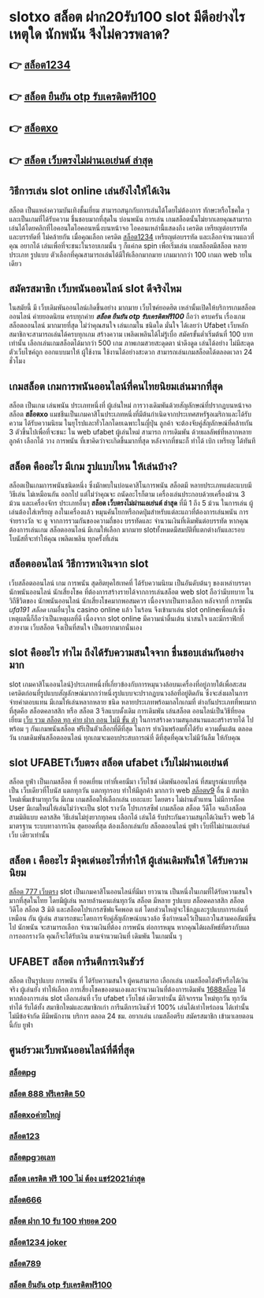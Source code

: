 # slotxo สล็อต ฝาก20รับ100  slot  มีดีอย่างไร เหตุใด  นักพนัน จึงไม่ควรพลาด?

## 👉 [สล็อต1234](https://m.gamblerape.com/login?action=login)
## 👉 [สล็อต ยืนยัน otp รับเครดิตฟรี100](https://m.gamblerape.com/login?action=register)
## 👉 [สล็อตxo](https://m.gamblerape.com/login?action=login)
## 👉 [สล็อต เว็บตรงไม่ผ่านเอเย่นต์ ล่าสุด](https://m.gamblerape.com/login?action=register)

## วิธีการเล่น slot online  เล่นยังไงให้ได้เงิน

สล็อต เป็นแหล่งความบันเทิงชั้นเยี่ยม สามารถสนุกกับการเล่นได้โดยไม่ต้องการ ทักษะหรือโชคใด ๆ และเป็นเกมที่ได้รับความ ชื่นชอบมากที่สุดใน บ่อนพนัน การเล่น เกมสล็อตนั้นไม่ยากเลยคุณสามารถเล่นได้โดยคลิกที่ไอคอนใดไอคอนหนึ่งบนหน้าจอ ไอคอนเหล่านี้แสดงถึง เครดิต  เหรียญต่อบรรทัด และบรรทัดที่ ไม่คล้ายกัน เมื่อคุณเลือก เครดิต  [สล็อต1234](https://m.gamblerape.com/login?action=register)  เหรียญต่อบรรทัด และเลือกจำนวนแถวที่คุณ อยากได้ เล่นเพื่อที่จะชนะในรอบเกมนั้น ๆ ก็แค่กด   spin เพื่อเริ่มเล่น เกมสล็อตมีสล็อต หลายประเภท รูปแบบ ตัวเลือกที่คุณสามารถเล่นได้มีให้เลือกมากมาย เกมมากกว่า 100 เกมภ web ายในเดียว


## สมัครสมาชิก เว็บพนันออนไลน์  slot  ดีจริงไหม

 ในสมัยนี้ มี เว็บเดิมพันออนไลน์เกิดขึ้นอย่าง มากมาย เว็บไซค์ยอดฮิต เหล่านั้นเปิดให้บริการเกมสล็อตออนไลน์  ค่ายยอดนิยม ครบทุกค่าย  ***สล็อต ยืนยัน otp รับเครดิตฟรี100*** ถือว่า ครบครัน เรื่องเกมสล็อตออนไลน์ มากมายที่สุด  ไม่ว่าคุณสนใจ เล่นเกมใน ชนิดใด มั่นใจ ได้เลยว่า  Ufabet เว็บหลัก สมาชิกจะสามารถเล่นได้ครบทุกเกม สร้างความ เพลิดเพลินได้ไม่รู้เบื่อ สมัครขั้นต่ำเริ่มต้นที่ 100 บาทเท่านั้น เลือกเล่นเกมสล็อตได้มากว่า 500 เกม ภาพเกมสวยสะดุดตา น่าดึงดูด เล่นได้อย่าง ไม่มีสะดุดตัวเว็บไซค์ถูก ออกแบบมาให้ ผู้ใช้งาน ใช้งานได้อย่างสะดวก สามารถเล่นเกมสล็อตได้ตลอดเวลา 24 ชั่วโมง

##  เกมสล็อต เกมการพนันออนไลน์ที่คนไทยนิยมเล่นมากที่สุด

สล็อต เป็นเกม  เล่นพนัน ประเภทหนึ่งที่ ผู้เล่นใหม่   การวางเดิมพันด้วยสัญลักษณ์ที่ปรากฏบนหน้าจอ สล็อต **สล็อตxo** แมชชีนเป็นเกมคาสิโนประเภทหนึ่งที่มีต้นกำเนิดจากประเทศสหรัฐอเมริกาและได้รับความ  ได้รับความนิยม ในยุโรปและทั่วโลกโดยเฉพาะในญี่ปุ่น ลูกค้า จะต้องจับคู่สัญลักษณ์ที่คล้ายกัน 3 ตัวขึ้นไปเพื่อที่จะชนะ ใน web  ufabet   ผู้เล่นใหม่ สามารถ  การเดิมพัน ด้วยผลลัพธ์ที่หลากหลาย ลูกค้า  เลือกได้ วาง  การพนัน ที่เขาคิดว่าจะเกิดขึ้นมากที่สุด หลังจากที่ชนะก็ ทำได้  เบิก เหรียญ ได้ทันที


## สล็อต  คืออะไร มีเกม รูปแบบไหน ให้เล่นบ้าง?

 สล็อตเป็นเกมการพนันชนิดหนึ่ง ซึ่งมักพบในบ่อนคาสิโนการพนัน สล็อตมี หลายประเภทแต่ละแบบมี วิธีเล่น  ไม่เหมือนกัน ออกไป แต่ไม่ว่าคุณจะ ถนัดอะไรก็ตาม เครื่องเล่นประกอบด้วยเครื่องม้วน 3 ม้วน และเครื่องจักร ประเภทอื่นๆ  **สล็อต เว็บตรงไม่ผ่านเอเย่นต์ ล่าสุด** ที่มี 1 ถึง 5 ม้วน ในการเล่น ผู้เล่นต้องใส่เหรียญ ลงในเครื่องแล้ว หมุนคันโยกหรือกดปุ่มสำหรับแต่ละแถวที่ต้องการเล่นพนัน  การจ่ายรางวัล จะ ดู จากการรวมกันของความถี่ของ บรรทัดและ จำนวนเงินที่เดิมพันต่อบรรทัด  หากคุณต้องการเล่นเกม สล็อตออนไลน์ มีเกมให้เลือก มากมาย slotทั้งหมดมีสมบัติที่แตกต่างกันและรอบโบนัสที่จะทำให้คุณ เพลิดเพลิน ทุกครั้งที่เล่น


## สล็อตออนไลน์  วิธีการหาเงินจาก slot 

 เว็บสล็อตออนไลน์  เกม การพนัน สุดฮิตยุคไฮเทคที่  ได้รับความนิยม เป็นอันดับต้นๆ ของเหล่าบรรดา นักพนันออนไลน์ นักเสี่ยงโชค ที่ต้องการสร้างรายได้จากการเล่นสล็อต   web slot ถือว่ามีบทบาท ในวิถีชีวิตของ นักพนันออนไลน์ นักเสี่ยงโชคมากพอสมควร เนื่องจากเป็นทางเลือก หลังจากที่ การพนัน *ufa191 สล็อต* เกมอื่นๆใน casino online   แล้ว ในร้อน  จึงเข้ามาเล่น slot onlineเพื่อแก้เซ็ง เหตุผลนี้ก็ถือว่าเป็นเหตุผลที่ดี เนื่องจาก slot online มีความน่าตื่นเต้น น่าสนใจ และมีกราฟิกที่สวยงาม เว็บสล็อต จึงเป็นที่สนใจ เป็นอยากมากนั่นเอง


##  slot  คืออะไร ทำไม ถึงได้รับความสนใจจาก ชื่นชอบเล่นกันอย่างมาก 

 slot เกมคาสิโนออนไลน์}ประเภทหนึ่งที่เกี่ยวข้องกับการหมุนวงล้อบนเครื่องที่อยู่ภายใต้เพื่อสะสมเครดิตก่อนที่รูปแบบสัญลักษณ์มากกว่าหนึ่งรูปแบบจะปรากฏบนวงล้อที่อยู่ติดกัน ซึ่งจะส่งผลในการ จ่ายค่าตอบแทน  มีเกมให้เล่นหลากหลาย ชนิด  หลายประเภทพร้อมกลไกเกมที่ ต่างกันประเภทที่พบมากที่สุดคือ สล็อตคลาสสิก หรือ สล็อต 3 รีลแบบดั้งเดิม การเดิมพัน  เล่นสล็อต ออนไลน์เป็นวิธีที่ยอดเยี่ยม [เว็บ รวม สล็อต ทุก ค่าย ฝาก ถอน ไม่มี ขั้น ต่ํา](https://www.gamblerape.com/demogame/) ในการสร้างความสนุกสนานและสร้างรายได้ ไปพร้อม ๆ กันเกมพนันสล็อต ฟรีเป็นตัวเลือกที่ดีที่สุด ในการ ทำเงินพร้อมทั้งได้รับ ความตื่นเต้น ตลอดวัน เกมเดิมพันสล็อตออนไลน์ ทุกเกมจะมอบประสบการณ์ที่ ดีที่สุดที่คุณจะไม่มีวันลืม ให้กับคุณ


##  slot   UFABETเว็บตรง สล็อต  ufabet เว็บไม่ผ่านเอเย่นต์

สล็อต   ยูฟ่า เป็นเกมสล็อต ที่ ยอดเยี่ยม เท่าที่เคยมีมา เว็บไซต์  เดิมพันออนไลน์  ที่สมบูรณ์แบบที่สุด เป็น เว็บเดียวที่โบนัส แตกทุกวัน แตกทุกรอบ ทำให้มีลูกค้า มากกว่า web [สล็อตv9](https://www.gamblerape.com/demogame/) อื่น มี สมาชิกใหม่เพิ่มเข้ามาทุกวัน มีเกม เกมสล็อตให้เลือกเล่น เยอะแยะ โดยตรง  ไม่ผ่านตัวแทน ไม่มีการล็อค User  มีเกมใหม่ให้เล่นไม่ว่าจะเป็น  slot  รางวัล  โปรเกรสซีฟ เกมสล็อต สล็อต วีดีโอ จนถึงสล็อต สามมิติแบบ คลาสสิค วิธีเล่นไม่ยุ่งยากทุกคน เลือกได้ เล่นได้ รับประกันความสนุกได้เงินเร็ว  web  ได้มาตรฐาน ระบบทางการเงิน สุดยอดที่สุด ต้องเลือกเล่นกับ  สล็อตออนไลน์   ยูฟ่า  เว็บที่ไม่ผ่านเอเย่นต์  เว็บ เดียวเท่านั้น


## สล็อต เ คืออะไร มีจุดเด่นอะไรที่ทำให้ ผู้เล่นเดิมพันให้ ได้รับความนิยม 

 [สล็อต 777 เว็บตรง]() slot เป็นเกมคาสิโนออนไลน์ที่มีมา ยาวนาน เป็นหนึ่งในเกมที่ได้รับความสนใจ มากที่สุดในไทย โดยมีผู้เล่น หลายล้านคนเล่นทุกวัน สล็อต มีหลาย รูปแบบ  สล็อตคลาสสิก สล็อตวิดีโอ สล็อต 3 มิติ และสล็อตโปรเกรสซีฟแจ็คพอต แต่ โดยส่วนใหญ่จะใช้กฎและรูปแบบการเล่นที่ เหมือน กัน ผู้เล่น สามารถชนะโดยการจับคู่สัญลักษณ์บนวงล้อ ซึ่งกำหนดไว้เป็นแถวในสามคอลัมน์ขึ้นไป นักพนัน จะสามารถเลือก จำนวนเงินที่ต้อง การพนัน ต่อการหมุน หากคุณได้ผลลัพธ์ที่ตรงกับผลการออกรางวัล คุณก็จะได้รับเงิน ตามจำนวนเงินที่ เดิมพัน ในเกมนั้น ๆ


## UFABET สล็อต  การีนตีการเงินชัวร์

สล็อต เป็นรูปแบบ การพนัน ที่  ได้รับความสนใจ ผู้คนสามารถ เลือกเล่น เกมสล็อตได้ฟรีหรือได้เงินจริง ผู้เล่นยัง  ทำให้เลือก การเสี่ยงโชคของตนเองและจำนวนเงินที่ต้องการเดิมพัน [1688สล็อต]() ได้ หากต้องการเล่น slot เลือกเล่นที่ เว็บ   ufabet  เว็บไชต์ เดียวเท่านั้น มีกิจกรรม  ใหม่ทุกวัน ทุกวัน  ทำได้ รับได้ทั้ง สมาชิกใหม่และสมาชิกเก่า การีนตีการเงินชัวร์ 100% เล่นได้เท่าไหร่ถอน ได้เท่านั้นไม่มีข้อจำกัด มีมีพนักงาน บริการ ตลอด 24 ชม.   อยากเล่น เกมสล็อตรีบ สมัครสมาชิก เข้ามาเลยตอนนี้กับ  ยูฟ่า


## ศูนย์รวมเว็บพนันออนไลน์ที่ดีที่สุด

### [สล็อตpg](https://atom.io/themes/ทดลองเล่นสล็อต%20สมัคร%20สล็อต888%20สล็อตออนไลน์%20PGSLOT%20สล็อตฟรี%20รวมทุกเว็บดัง%20รวมทุกค่ายใหม่)
### [สล็อต 888 ฟรีเครดิต 50](https://atom.io/themes/สมัคร%20สล็อตเว็บตรง%20สล็อต1234%20สล็อตออนไลน์%20เกมสล็อตที่ดีที่สุด%20ใหม่ล่าสุด2022)
### [สล็อตxoค่ายใหญ่](https://atom.io/themes/ทางเข้า%20สล็อต%20เว็บตรง%20ทดลอง%20เล่น%20สล็อต%20โร%20ม่า%20ฟรี%20ทดลองเล่น%20เกมสล็อต%20ใหม่ล่าสุด2022)
### [สล็อต123](https://atom.io/themes/ทางเข้า%20เว็บตรง%20เข้า%20สู่ระบบ%20สล็อต%20666%20สล็อตออนไลน์%20สล็อตPG%20ทดลองเล่นฟรี%20เล่นง่าย%20แตกไว%20รวมทุกค่ายใหม่%202022)
### [สล็อตpgวอเลท](https://atom.io/themes/สมัคร%20สล็อตเว็บตรง%20สล็อตpg%20สล็อตออนไลน์%20ทดลองเล่นสล็อตทุกค่าย%20ใหม่ล่าสุด2022)
### [สล็อต เครดิต ฟรี 100 ไม่ ต้อง แชร์2021ล่าสุด](https://atom.io/themes/สมัคร%20สล็อตเว็บตรง%20สล็อต%20ยืนยัน%20otp%20รับเครดิตฟรี%2050%20ทดลองเล่น%20สล็อตออนไลน์%20เกมสล็อตที่ดีที่สุด%20ใหม่ล่าสุด2022)
### [สล็อต666](https://atom.io/themes/สมัคร%20เว็บตรง%20สล็อตroyal%20ไม่ผ่านเอเย่นต์%20สล็อตออนไลน์%20ทดลองเล่นสล็อตทุกค่าย%20ใหม่ล่าสุด2022)
### [สล็อต ฝาก 10 รับ 100 ทำยอด 200](https://atom.io/themes/สมัคร%20สล็อตเว็บตรง%20สล็อตxoค่ายใหญ่%20ทดลองเล่น%20เกมสล็อต%20ใหม่ล่าสุด2022)
### [สล็อต1234 joker](https://atom.io/themes/เว็บเกมสล็อตออนไลน์ทดลองเล่นฟรี%20สล็อตjoker%20สล็อตออนไลน์%20สล็อตPG%20รวมทุกค่ายใหม่%20อัพเดทเกมส์ใหม่2022)
### [สล็อต789](https://atom.io/themes/ทางเข้า%20เว็บตรง%20สล็อต%20ฝาก-ถอน%20true%20wallet%20ไม่มี%20บัญชีธนาคาร%20สล็อตออนไลน์%20สล็อตPG%20ทดลองเล่นฟรี%20เล่นง่าย%20แตกไว%20ใหม่ล่าสุด2022)
### [สล็อต ยืนยัน otp รับเครดิตฟรี100](https://atom.io/themes/ทดลองเล่นสล็อต%202022%20ไม่ต้องสมัคร%20สล็อต%20เครดิตฟรี%20ไม่มี%20เงื่อนไข%20สล็อตออนไลน์%20PGSLOT%20สล็อตฟรี%20รวมทุกเว็บดัง%20รวมทุกค่ายใหม่)